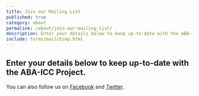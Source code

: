 ```yaml
---
title: Join our Mailing List
published: true
category: about
permalink: /about/join-our-mailing-list/
description: Enter your details below to keep up-to-date with the ABA-ICC Project.
include: forms/mailchimp.html
---
```

## Enter your details below to keep up-to-date with the ABA-ICC Project.

You can also follow us on [Facebook](http://facebook.com/ABAICCProject) and [Twitter](http://twitter.com/ABAICCProject).
